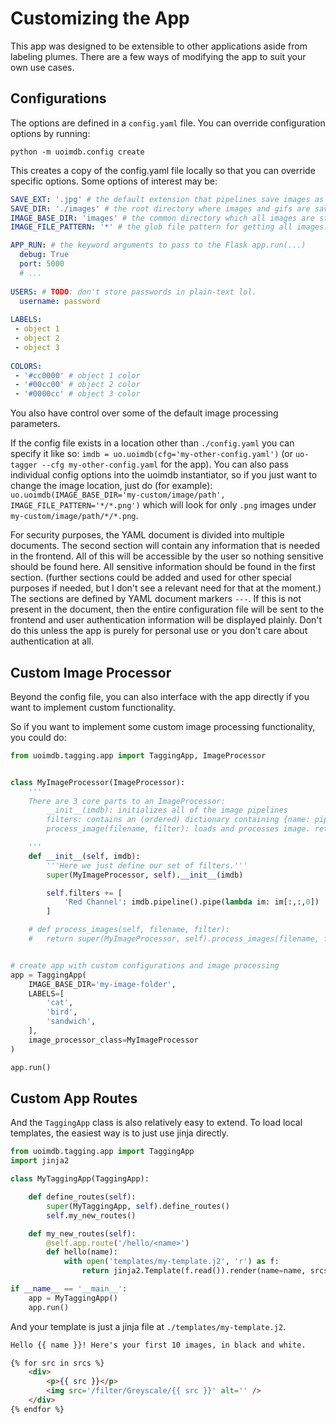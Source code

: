 # Customizing the App

This app was designed to be extensible to other applications aside from labeling plumes. There are a few ways of modifying the app to suit your own use cases. 

## Configurations

The options are defined in a `config.yaml` file. You can override configuration options by running: 
```
python -m uoimdb.config create
``` 
This creates a copy of the config.yaml file locally so that you can override specific options. Some options of interest may be: 
```yaml
SAVE_EXT: '.jpg' # the default extension that pipelines save images as
SAVE_DIR: './images' # the root directory where images and gifs are saved. images are saved under a name directory.
IMAGE_BASE_DIR: 'images' # the common directory which all images are stored under
IMAGE_FILE_PATTERN: '*' # the glob file pattern for getting all images. relative to IMAGE_DIR

APP_RUN: # the keyword arguments to pass to the Flask app.run(...)
  debug: True 
  port: 5000
  # ...
	
USERS: # TODO: don't store passwords in plain-text lol.
  username: password
	
LABELS:
 - object 1
 - object 2
 - object 3
 
COLORS:
 - '#cc0000' # object 1 color
 - '#00cc00' # object 2 color
 - '#0000cc' # object 3 color
```

You also have control over some of the default image processing parameters.

If the config file exists in a location other than `./config.yaml` you can specify it like so: `imdb = uo.uoimdb(cfg='my-other-config.yaml')` (or `uo-tagger --cfg my-other-config.yaml` for the app). You can also pass individual config options into the uoimdb instantiator, so if you just want to change the image location, just do (for example): `uo.uoimdb(IMAGE_BASE_DIR='my-custom/image/path', IMAGE_FILE_PATTERN='*/*.png')` which will look for only `.png` images under `my-custom/image/path/*/*.png`.

For security purposes, the YAML document is divided into multiple documents. The second section will contain any information that is needed in the frontend. All of this will be accessible by the user so nothing sensitive should be found here. All sensitive information should be found in the first section. (further sections could be added and used for other special purposes if needed, but I don't see a relevant need for that at the moment.) The sections are defined by YAML document markers `---`. If this is not present in the document, then the entire configuration file will be sent to the frontend and user authentication information will be displayed plainly. Don't do this unless the app is purely for personal use or you don't care about authentication at all.

## Custom Image Processor

Beyond the config file, you can also interface with the app directly if you want to implement custom functionality.

So if you want to implement some custom image processing functionality, you could do:

```python
from uoimdb.tagging.app import TaggingApp, ImageProcessor


class MyImageProcessor(ImageProcessor):
	'''
	There are 3 core parts to an ImageProcessor:
		__init__(imdb): initializes all of the image pipelines
		filters: contains an (ordered) dictionary containing {name: pipeline}
		process_image(filename, filter): loads and processes image. returns image array (or None for failure)

	'''
	def __init__(self, imdb):
		'''Here we just define our set of filters.'''
		super(MyImageProcessor, self).__init__(imdb)

		self.filters += [
			'Red Channel': imdb.pipeline().pipe(lambda im: im[:,:,0])
		]

	# def process_images(self, filename, filter):
	# 	return super(MyImageProcessor, self).process_images(filename, filter)


# create app with custom configurations and image processing
app = TaggingApp(
	IMAGE_BASE_DIR='my-image-folder',
	LABELS=[
		'cat',
		'bird',
		'sandwich',
	],
	image_processor_class=MyImageProcessor
)

app.run()
```

## Custom App Routes

And the `TaggingApp` class is also relatively easy to extend. To load local templates, the easiest way is to just use jinja directly. 

```python 
from uoimdb.tagging.app import TaggingApp
import jinja2

class MyTaggingApp(TaggingApp):

    def define_routes(self):
        super(MyTaggingApp, self).define_routes()
        self.my_new_routes()

    def my_new_routes(self):
        @self.app.route('/hello/<name>')
        def hello(name):
            with open('templates/my-template.j2', 'r') as f:
            	return jinja2.Template(f.read()).render(name=name, srcs=self.imdb.df.index[:10])

if __name__ == '__main__':
    app = MyTaggingApp()
    app.run()
```

And your template is just a jinja file at `./templates/my-template.j2`. 

```html
Hello {{ name }}! Here's your first 10 images, in black and white. 

{% for src in srcs %}
	<div>
		<p>{{ src }}</p>
		<img src='/filter/Greyscale/{{ src }}' alt='' />
	</div>
{% endfor %}

```

